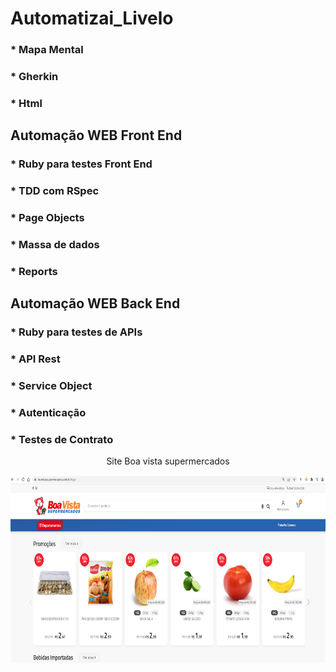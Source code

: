 # Automatizai_Livelo
### * Mapa Mental
### * Gherkin
### * Html
## Automação WEB Front End
### * Ruby para testes Front End
### * TDD com RSpec
### * Page Objects
### * Massa de dados 
### * Reports
## Automação WEB Back End
### * Ruby para testes de APIs
### * API Rest
### * Service Object
### * Autenticação
### * Testes de Contrato

<p align="center">Site Boa vista supermercados</center> 

<p align="center">
  <img width="780" height="300" src="https://github.com/cristiancfe/Automatizai_Livelo/blob/main/imagens/Site_Boa_Vista%20Supermercados.png">
</p>

